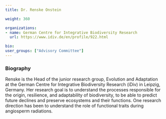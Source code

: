 ```yaml
---
title: Dr. Renske Onstein

weight: 360

organizations:
- name: German Centre for Integrative Biodiversity Research 
  url: https://www.idiv.de/en/profile/922.html

bio: 
user_groups: ["Advisory Committee"]
---
```


### Biography

Renske is the Head of the junior research group, Evolution and Adaptation at the German Centre for Integrative Biodiversity Research (iDiv) in Leipzig, Germany. Her research goal is to understand the processes responsible for the origin, resilience, and adaptability of biodiversity, to be able to predict future declines and preserve ecosystems and their functions. One research direction has been to understand the role of functional traits during angiosperm radiations.
